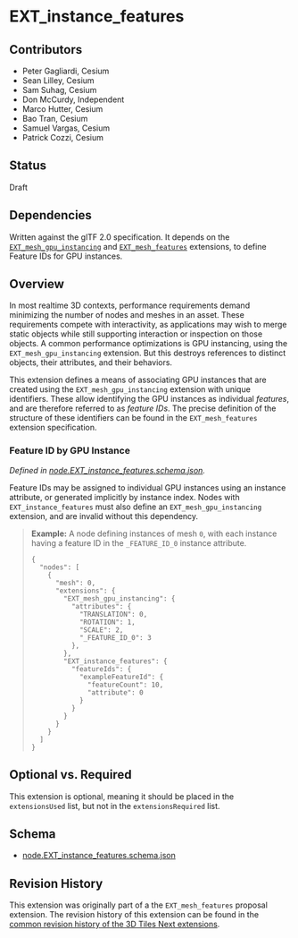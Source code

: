 # EXT_instance_features

## Contributors

* Peter Gagliardi, Cesium
* Sean Lilley, Cesium
* Sam Suhag, Cesium
* Don McCurdy, Independent
* Marco Hutter, Cesium
* Bao Tran, Cesium
* Samuel Vargas, Cesium
* Patrick Cozzi, Cesium

## Status

Draft

## Dependencies

Written against the glTF 2.0 specification. It depends on the [`EXT_mesh_gpu_instancing`](../EXT_mesh_gpu_instancing) and [`EXT_mesh_features`](../EXT_mesh_features) extensions, to define Feature IDs for GPU instances.

## Overview

In most realtime 3D contexts, performance requirements demand minimizing the number of nodes and meshes in an asset. These requirements compete with interactivity, as applications may wish to merge static objects while still supporting interaction or inspection on those objects. A common performance optimizations is GPU instancing, using the `EXT_mesh_gpu_instancing` extension. But this destroys references to distinct objects, their attributes, and their behaviors.

This extension defines a means of associating GPU instances that are created using the `EXT_mesh_gpu_instancing` extension with unique identifiers. These allow identifying the GPU instances as individual _features_, and are therefore referred to as _feature IDs_. The precise definition of the structure of these identifiers can be found in the `EXT_mesh_features` extension specification. 

### Feature ID by GPU Instance

*Defined in [node.EXT_instance_features.schema.json](./schema/node.EXT_instance_features.schema.json).*

Feature IDs may be assigned to individual GPU instances using an instance attribute, or generated implicitly by instance index. Nodes with `EXT_instance_features` must also define an `EXT_mesh_gpu_instancing` extension, and are invalid without this dependency.

> **Example:** A node defining instances of mesh `0`, with each instance having a feature ID in the `_FEATURE_ID_0` instance attribute.
>
> ```jsonc
> {
>   "nodes": [
>     {
>       "mesh": 0,
>       "extensions": {
>         "EXT_mesh_gpu_instancing": {
>           "attributes": {
>             "TRANSLATION": 0,
>             "ROTATION": 1,
>             "SCALE": 2,
>             "_FEATURE_ID_0": 3
>           },
>         },
>         "EXT_instance_features": {
>           "featureIds": {
>             "exampleFeatureId": {
>               "featureCount": 10,
>               "attribute": 0
>             }
>           }
>         }
>       }
>     }
>   ]
> }
> ```

## Optional vs. Required

This extension is optional, meaning it should be placed in the `extensionsUsed` list, but not in the `extensionsRequired` list.

## Schema

* [node.EXT_instance_features.schema.json](./schema/node.EXT_instance_features.schema.json)


## Revision History

This extension was originally part of a the `EXT_mesh_features` proposal extension. The revision history of this extension can be found in the [common revision history of the 3D Tiles Next extensions](https://github.com/CesiumGS/3d-tiles/blob/extension-revisions/next/REVISION_HISTORY.md).

